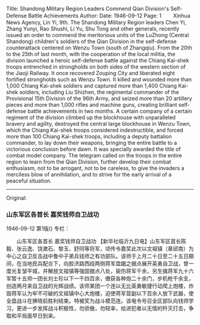 Title: Shandong Military Region Leaders Commend Qian Division's Self-Defense Battle Achievements
Author:
Date: 1946-09-12
Page: 1
　　Xinhua News Agency, Lin Yi, 9th. The Shandong Military Region leaders Chen Yi, Zhang Yunyi, Rao Shushi, Li Yu, Shu Tong and other generals, recently issued an order to commend the meritorious units of the LuZhong (Central Shandong) children's soldiers of the Qian Division in the self-defense counterattack centered on Wenzu Town (south of Zhangqiu). From the 20th to the 25th of last month, with the cooperation of the local militia, the division launched a heroic self-defense battle against the Chiang Kai-shek troops entrenched in strongholds on both sides of the western section of the Jiaoji Railway. It once recovered Zouping City and liberated eight fortified strongholds such as Wenzu Town. It killed and wounded more than 1,000 Chiang Kai-shek soldiers and captured more than 1,400 Chiang Kai-shek soldiers, including Liu Shizhen, the regimental commander of the Provisional 15th Division of the 96th Army, and seized more than 20 artillery pieces and more than 1,000 rifles and machine guns, creating brilliant self-defense battle achievements in two months. A certain company of a certain regiment of the division climbed up the blockhouse with unparalleled bravery and agility, destroyed the central large blockhouse in Wenzu Town, which the Chiang Kai-shek troops considered indestructible, and forced more than 100 Chiang Kai-shek troops, including a deputy battalion commander, to lay down their weapons, bringing the entire battle to a victorious conclusion before dawn. It was specially awarded the title of combat model company. The telegram called on the troops in the entire region to learn from the Qian Division, further develop their combat enthusiasm, not to be arrogant, not to be careless, to give the invaders a merciless blow of annihilation, and to strive for the early arrival of a peaceful situation.



<hr /> 

Original: 


### 山东军区各首长  嘉奖钱师自卫战功

1946-09-12
第1版()
专栏：

　　山东军区各首长
    嘉奖钱师自卫战功
    【新华社临沂九日电】山东军区首长陈毅、张云逸、饶漱石、黎玉、舒同等将军，顷传令嘉奖此次以文祖镇（章邱南）为中心之自卫反击战中鲁中子弟兵钱师之有功部队。该师于上月二十日至二十五日期间，在当地民兵配合下，向胶济路西段两侧蒋军盘踞之据点展开英勇自卫战，曾一度光复邹平城，并解放文祖镇等强固据点八处，毙伤蒋军千余，另生擒蒋军九十六军暂十五师一团长刘士珍以下一千四百余，缴获各种炮二十余门，步机枪千余支，创造两月来自卫战的光辉战绩。该师某团一个连以无比英勇敏捷行动爬上炮楼，炸毁蒋军认为牢不可破的文祖镇中心大炮楼，迫使蒋军营副以下百余人放下武器，使全盘战斗在拂晓前胜利结束。特被奖为战斗模范连。该电令号召全区部队向钱师学习，更进一步发挥战斗积极性，勿骄傲，勿轻率，给进犯者以无情的歼灭打击，争取和平局面早日到来。

